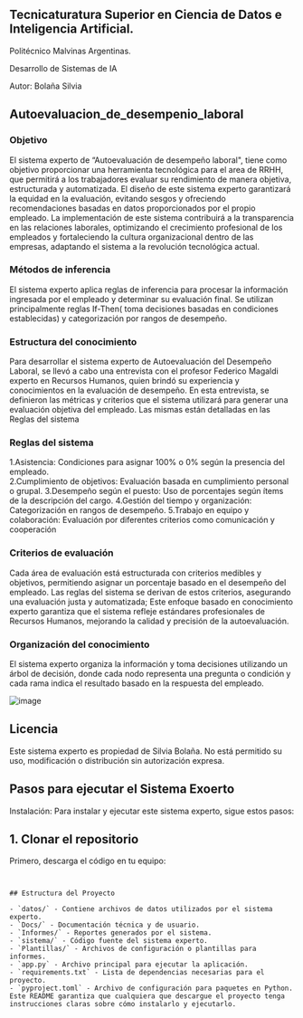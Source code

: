 ## Tecnicaturatura Superior en Ciencia de Datos e Inteligencia Artificial.

Politécnico Malvinas Argentinas.

Desarrollo de Sistemas de IA

Autor: Bolaña Silvia

## Autoevaluacion_de_desempenio_laboral



### Objetivo

El sistema experto de “Autoevaluación de desempeño laboral", tiene como objetivo proporcionar una herramienta tecnológica para el area de RRHH, que permitirá a los trabajadores evaluar su rendimiento de manera objetiva, estructurada y automatizada. El diseño de este sistema experto garantizará la equidad en la evaluación, evitando sesgos y ofreciendo recomendaciones basadas en datos proporcionados por el propio empleado. La implementación de este sistema contribuirá a la transparencia en las relaciones laborales, optimizando el crecimiento profesional de los empleados y fortaleciendo la cultura organizacional dentro de las empresas, adaptando el sistema a la revolución tecnológica actual.

### Métodos de inferencia

El sistema experto aplica reglas de inferencia para procesar la información ingresada por el empleado y determinar su evaluación final. Se utilizan principalmente reglas If-Then( toma decisiones basadas en condiciones establecidas) y categorización por rangos de desempeño.

### Estructura del conocimiento

Para desarrollar el sistema experto de Autoevaluación del Desempeño Laboral, se llevó a cabo una entrevista con el profesor Federico Magaldi experto en Recursos Humanos, quien brindó su experiencia y conocimientos en la evaluación de desempeño. En esta entrevista, se definieron las métricas y criterios que el sistema utilizará para generar una evaluación objetiva del empleado. Las mismas están detalladas en las Reglas del sistema 

### Reglas del sistema

   1.Asistencia: Condiciones para asignar 100% o 0% según la presencia del empleado.    
   2.Cumplimiento de objetivos: Evaluación basada en cumplimiento personal o grupal. 
   3.Desempeño según el puesto: Uso de porcentajes según ítems de la descripción del cargo.
   4.Gestión del tiempo y organización: Categorización en rangos de desempeño.
   5.Trabajo en equipo y colaboración: Evaluación por diferentes criterios como comunicación y cooperación

### Criterios de evaluación

Cada área de evaluación está estructurada con criterios medibles y objetivos, permitiendo asignar un porcentaje basado en el desempeño del empleado. Las reglas del sistema se derivan de estos criterios, asegurando una evaluación justa y automatizada; Este enfoque basado en conocimiento experto garantiza que el sistema refleje estándares profesionales de Recursos Humanos, mejorando la calidad y precisión de la autoevaluación.

### Organización del conocimiento

El sistema experto organiza la información y toma decisiones utilizando un árbol de decisión, donde cada nodo representa una pregunta o condición y cada rama indica el resultado basado en la respuesta del empleado.

![image](https://github.com/user-attachments/assets/91a86160-8d80-4a75-87dc-a925100abaf6)



## Licencia
Este sistema experto es propiedad de Silvia Bolaña. No está permitido su uso, modificación o distribución sin autorización expresa.
## Pasos para ejecutar el Sistema Exoerto

Instalación:
Para instalar y ejecutar este sistema experto, sigue estos pasos:
## **1. Clonar el repositorio**
Primero, descarga el código en tu equipo:
```bashgit clone <URL_DEL_REPOSITORIO>                                        EN PROCESo


## Estructura del Proyecto

- `datos/` - Contiene archivos de datos utilizados por el sistema experto.
- `Docs/` - Documentación técnica y de usuario.
- `Informes/` - Reportes generados por el sistema.
- `sistema/` - Código fuente del sistema experto.
- `Plantillas/` - Archivos de configuración o plantillas para informes.
- `app.py` - Archivo principal para ejecutar la aplicación.
- `requirements.txt` - Lista de dependencias necesarias para el proyecto.
- `pyproject.toml` - Archivo de configuración para paquetes en Python.
Este README garantiza que cualquiera que descargue el proyecto tenga instrucciones claras sobre cómo instalarlo y ejecutarlo.
